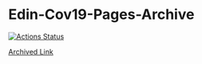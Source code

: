 # Edin-Cov19-Pages-Archive

[![Actions Status](https://github.com/NorwinYu/Edin-Cov19-Pages-Archive/workflows/CI/badge.svg)](https://github.com/{owner}/{repo}/actions)

[Archived Link](https://norwinyu.github.io/Edin-Cov19-Pages-Archive/www.ed.ac.uk/news/covid-19/prospective-students.html)
